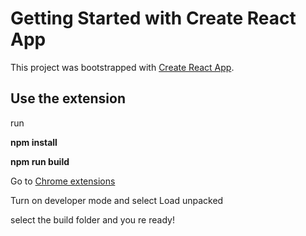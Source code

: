 # Getting Started with Create React App

This project was bootstrapped with [Create React App](https://github.com/facebook/create-react-app).



## Use the extension

run

**npm install**

**npm run build**

Go to [Chrome extensions](chrome://extensions/) 

Turn on developer mode and select Load unpacked

select the build folder and you re ready!

